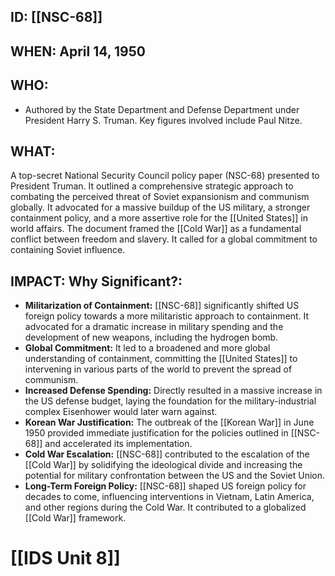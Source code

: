 ## ID: [[NSC-68]] 
## WHEN: April 14, 1950

## WHO: 
*  Authored by the State Department and Defense Department under President Harry S. Truman. Key figures involved include Paul Nitze.

## WHAT: 

A top-secret National Security Council policy paper (NSC-68) presented to President Truman. It outlined a comprehensive strategic approach to combating the perceived threat of Soviet expansionism and communism globally. It advocated for a massive buildup of the US military, a stronger containment policy, and a more assertive role for the [[United States]] in world affairs. The document framed the [[Cold War]] as a fundamental conflict between freedom and slavery. It called for a global commitment to containing Soviet influence.

## IMPACT: Why Significant?:
* **Militarization of Containment:** [[NSC-68]] significantly shifted US foreign policy towards a more militaristic approach to containment. It advocated for a dramatic increase in military spending and the development of new weapons, including the hydrogen bomb.
* **Global Commitment:** It led to a broadened and more global understanding of containment, committing the [[United States]] to intervening in various parts of the world to prevent the spread of communism.
* **Increased Defense Spending:** Directly resulted in a massive increase in the US defense budget, laying the foundation for the military-industrial complex Eisenhower would later warn against.
* **Korean War Justification:** The outbreak of the [[Korean War]] in June 1950 provided immediate justification for the policies outlined in [[NSC-68]] and accelerated its implementation.
* **Cold War Escalation:** [[NSC-68]] contributed to the escalation of the [[Cold War]] by solidifying the ideological divide and increasing the potential for military confrontation between the US and the Soviet Union.
* **Long-Term Foreign Policy:** [[NSC-68]] shaped US foreign policy for decades to come, influencing interventions in Vietnam, Latin America, and other regions during the Cold War. It contributed to a globalized [[Cold War]] framework.

# [[IDS Unit 8]]